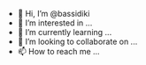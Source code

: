- 👋 Hi, I’m @bassidiki
- 👀 I’m interested in ...
- 🌱 I’m currently learning ...
- 💞️ I’m looking to collaborate on ...
- 📫 How to reach me ...

<!---
bassidiki/bassidiki is a ✨ special ✨ repository because its `README.md` (this file) appears on your GitHub profile.
You can click the Preview link to take a look at your changes.
--->
